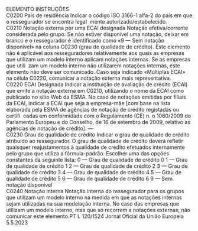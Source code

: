  
ELEMENTO  INSTRUÇÕES  
C0200  País de residência  Indicar o código ISO 3166-1 alfa-2 do país em que o ressegurador se encontra legal ­
mente autorizado/estabelecido.  
C0210  Notação externa por uma 
ECAI designada  Notação efetiva/corrente considerada pelo grupo. 
Se não estiver disponível uma notação, deixar em branco e o ressegurador é identificado 
como «9 — Sem notação disponível» na coluna C0230 (grau de qualidade de crédito). 
Este elemento não é aplicável aos resseguradores relativamente aos quais as empresas 
que utilizam um modelo interno aplicam notações internas. Se as empresas que utili ­
zam um modelo interno não utilizarem notações internas, este elemento não deve ser 
comunicado. 
Caso seja indicado «Múltiplas ECAI» na célula C0220, comunicar a notação externa 
mais representativa.  
C0220  ECAI Designada  Indicar a instituição de avaliação de crédito (ECAI) que emite a notação externa em 
C0210, utilizando o nome da ECAI como publicado no sítio Web da ESMA. No caso de 
notações emitidas por filiais da ECAI, indicar a ECAI que seja a empresa-mãe [com base 
na lista elaborada pela ESMA de agências de notação de crédito registadas ou certifi ­
cadas em conformidade com o Regulamento (CE) n.  o 1060/2009 do Parlamento 
Europeu e do Conselho, de 16 de setembro de 2009, relativo às agências de notação 
de crédito]. 
—  
C0230  Grau de qualidade de 
crédito  Indicar o grau de qualidade de crédito atribuído ao ressegurador. O grau de qualidade 
de crédito deverá refletir quaisquer reajustamentos à qualidade de crédito efetuados 
internamente pelo grupo que utiliza a fórmula-padrão. 
Escolher uma das opções constantes da seguinte lista: 
0 — Grau de qualidade de crédito 0 
1 — Grau de qualidade de crédito 1 
2 — Grau de qualidade de crédito 2 
3 — Grau de qualidade de crédito 3 
4 — Grau de qualidade de crédito 4 
5 — Grau de qualidade de crédito 5 
6 — Grau de qualidade de crédito 6 
9 — Sem notação disponível  
C0240  Notação interna  Notação interna do ressegurador para os grupos que utilizam um modelo interno na 
medida em que as notações internas sejam utilizadas na sua modelação interna. No caso 
das empresas que utilizam um modelo interno, mas que só recorrem a notações 
externas, não comunicar este elemento.PT  L 120/1524 Jornal Oficial da União Europeia 5.5.2023